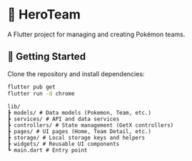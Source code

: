 # 🦸 HeroTeam

A Flutter project for managing and creating Pokémon teams.  

## 🚀 Getting Started

Clone the repository and install dependencies:

```bash
flutter pub get
flutter run -d chrome
```
```
lib/
┣ models/ # Data models (Pokemon, Team, etc.)
┣ services/ # API and data services
┣ controllers/ # State management (GetX controllers)
┣ pages/ # UI pages (Home, Team Detail, etc.)
┣ storage/ # Local storage keys and helpers
┣ widgets/ # Reusable UI components
┗ main.dart # Entry point
```

